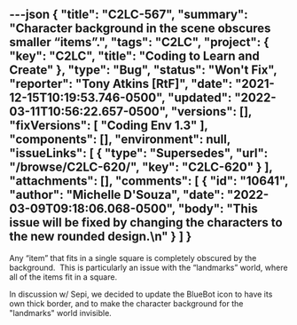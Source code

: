 ---json
{
  "title": "C2LC-567",
  "summary": "Character background in the scene obscures smaller “items”.",
  "tags": "C2LC",
  "project": {
    "key": "C2LC",
    "title": "Coding to Learn and Create"
  },
  "type": "Bug",
  "status": "Won't Fix",
  "reporter": "Tony Atkins [RtF]",
  "date": "2021-12-15T10:19:53.746-0500",
  "updated": "2022-03-11T10:56:22.657-0500",
  "versions": [],
  "fixVersions": [
    "Coding Env 1.3"
  ],
  "components": [],
  "environment": null,
  "issueLinks": [
    {
      "type": "Supersedes",
      "url": "/browse/C2LC-620/",
      "key": "C2LC-620"
    }
  ],
  "attachments": [],
  "comments": [
    {
      "id": "10641",
      "author": "Michelle D'Souza",
      "date": "2022-03-09T09:18:06.068-0500",
      "body": "This issue will be fixed by changing the characters to the new rounded design.\n"
    }
  ]
}
---
Any “item” that fits in a single square is completely obscured by the background.  This is particularly an issue with the “landmarks” world, where all of the items fit in a square.

In discussion w/ Sepi, we decided to update the BlueBot icon to have its own thick border, and to make the character background for the "landmarks" world invisible.

        